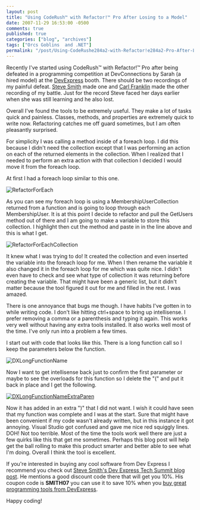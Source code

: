 ```yaml
---
layout: post
title: "Using CodeRush™ with Refactor!™ Pro After Losing to a Model"
date: 2007-11-29 16:53:00 -0500
comments: true
published: true
categories: ["blog", "archives"]
tags: ["Orcs Goblins  and .NET"]
permalink: "/post/Using-CodeRushe284a2-with-Refactor!e284a2-Pro-After-Losing-to-a-Model"
---
```

<!-- more -->

<p>Recently I've started using CodeRush&trade; with Refactor!&trade; Pro after being defeated in a programming competition at DevConnections by Sarah (a hired model) at the <a href="http://www.devexpress.com/" target="_blank">DevExpress</a> booth. There should be two recordings of my painful defeat. <a href="http://aspadvice.com/blogs/ssmith/" target="_blank">Steve Smith</a> made one and <a href="http://www.intellectualhedonism.com/" target="_blank">Carl Franklin</a> made the other recording of my battle. Just for the record Steve faced her days earlier when she was still learning and he also lost.</p>
<p>Overall I've found the tools to be extremely useful. They make a lot of tasks quick and painless. Classes, methods, and properties are extremely quick to write now. Refactoring catches me off guard sometimes, but I am often pleasantly surprised.</p>
<p>For simplicity I was calling a method inside of a foreach loop. I did this because I didn't need the collection except that I was performing an action on each of the returned elements in the collection. When I realized that I needed to perform an extra action with that collection I decided I would move it from the foreach loop.</p>
<p>At first I had a foreach loop similar to this one.</p>
<p><img src="http://static.flickr.com/2232/2073316451_2192c2e7d5.jpg" border="0" alt="RefactorForEach" /></p>
<p>As you can see my foreach loop is using a MembershipUserCollection returned from a function and is going to loop through each MembershipUser. It is at this point I decide to refactor and pull the GetUsers method out of there and I am going to make a variable to store this collection. I highlight then cut the method and paste in in the line above and this is what I get.</p>
<p><img src="http://static.flickr.com/2391/2074108176_d1bd921e78.jpg" border="0" alt="RefactorForEachCollection" /></p>
<p>It knew what I was trying to do! It created the collection and even inserted the variable into the foreach loop for me. When I then rename the variable it also changed it in the foreach loop for me which was quite nice. I didn't even have to check and see what type of collection it was returning before creating the variable. That might have been a generic list, but it didn't matter because the tool figured it out for me and filled in the rest. I was amazed.</p>
<p>There is one annoyance that bugs me though. I have habits I've gotten in to while writing code. I don't like hitting ctrl+space to bring up intellisense. I prefer removing a comma or a parenthesis and typing it again. This works very well without having any extra tools installed. It also works well most of the time. I've only run into a problem a few times.</p>
<p>I start out with code that looks like this. There is a long function call so I keep the parameters below the function.</p>
<p><img src="http://static.flickr.com/2011/2073367585_bd55944b1d.jpg" border="0" alt="DXLongFunctionName" /></p>
<p>Now I want to get intellisense back just to confirm the first parameter or maybe to see the overloads for this function so I delete the "(" and put it back in place and I get the following.</p>
<p><a title="DXLongFunctionNameExtraParen" href="http://www.flickr.com/photos/67369333@N00/2073367633/"><img src="http://static.flickr.com/2336/2073367633_3db96280ff.jpg" border="0" alt="DXLongFunctionNameExtraParen" /></a></p>
<p>Now it has added in an extra ")" that I did not want. I wish it could have seen that my function was complete and I was at the start. Sure that might have been convenient if my code wasn't already written, but in this instance it got annoying. Visual Studio got confused and gave me nice red squiggly lines. DOH! Not too terrible. Most of the time the tools work well there are just a few quirks like this that get me sometimes. Perhaps this blog post will help get the ball rolling to make this product smarter and better able to see what I'm doing. Overall I think the tool is excellent.</p>
<p>If you're interested in buying any cool software from Dev Express I recommend you check out <a href="http://aspadvice.com/blogs/ssmith/archive/2007/11/04/DevExpress-TechSummit.aspx" target="_blank">Steve Smith's Dev Express Tech Summit blog post</a>. He mentions a good discount code there that will get you 10%. His coupon code is <strong>SMITH07</strong> you can use it to save 10% when you <a href="https://www.devexpress.com/ClientCenter/Order/Default.aspx?group=.NET" target="_blank">buy great programming tools from DevExpress</a>.</p>
<p>Happy coding!</p>
